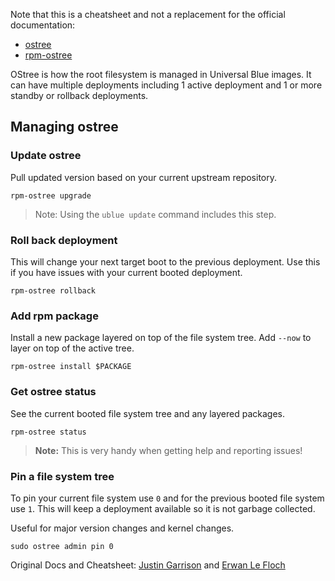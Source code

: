 Note that this is a cheatsheet and not a replacement for the official documentation:

- [ostree](https://ostreedev.github.io/ostree/)
- [rpm-ostree](https://coreos.github.io/rpm-ostree/)

OStree is how the root filesystem is managed in Universal Blue images. It can have multiple deployments including 1 active deployment and 1 or more standby or rollback deployments. 

## Managing ostree

### Update ostree
Pull updated version based on your current upstream repository.
```
rpm-ostree upgrade
```
> Note: Using the `ublue update` command includes this step. 

### Roll back deployment
This will change your next target boot to the previous deployment. Use this if you have issues with your current booted deployment.
```
rpm-ostree rollback
```

### Add rpm package
Install a new package layered on top of the file system tree.
Add `--now` to layer on top of the active tree.

```
rpm-ostree install $PACKAGE
```

### Get ostree status

See the current booted file system tree and any layered packages.
```
rpm-ostree status
```

> **Note:** This is very handy when getting help and reporting issues!

### Pin a file system tree
To pin your current file system use `0` and for the previous booted file system use `1`.
This will keep a deployment available so it is not garbage collected.

Useful for major version changes and kernel changes.
```
sudo ostree admin pin 0
```
Original Docs and Cheatsheet: [Justin Garrison](https://justingarrison.com/) and [Erwan Le Floch](https://github.com/erlefloch)